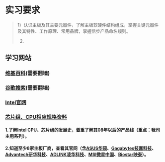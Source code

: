# 实习要求

> 1）认识主板及其主要元器件，了解主板软硬件结构组成，掌握关键元器件及其特性、工作原理、常用品牌，掌握信步产品命名规则。
>
> 2)

## 学习网站

### [维基百科](https://en.wikipedia.org)(需要翻墙)

### [谷歌搜索](www.google.com.hk)(需要翻墙)

### [Intel官网](https://www.intel.com)

### [芯片组、CPU相应规格资料](http://ark.intel.com)

#### 1.了解Intel CPU、芯片组的发展史，着重了解其08年以后的产品线（重点：我司主用系列）。

> 





#### 2.知道至少8家主板厂商，查看其官网（含<a href="www.asus.com.cn">ASUS华硕</a>、<a href ="https://www.gigabyte.cn/">Gagabytes技嘉科技</a>、<a href="https://www.advantech.com.cn/">Advantech研华科技</a>、<a href="https://www.adlinktech.com/cn/">ADLINK凌华科技</a>、<a href="https://cn.msi.com/">MSI微星中国</a>、<a href="http://www.biostar.com.cn/app/en-us/">Biostar映泰</a>）。